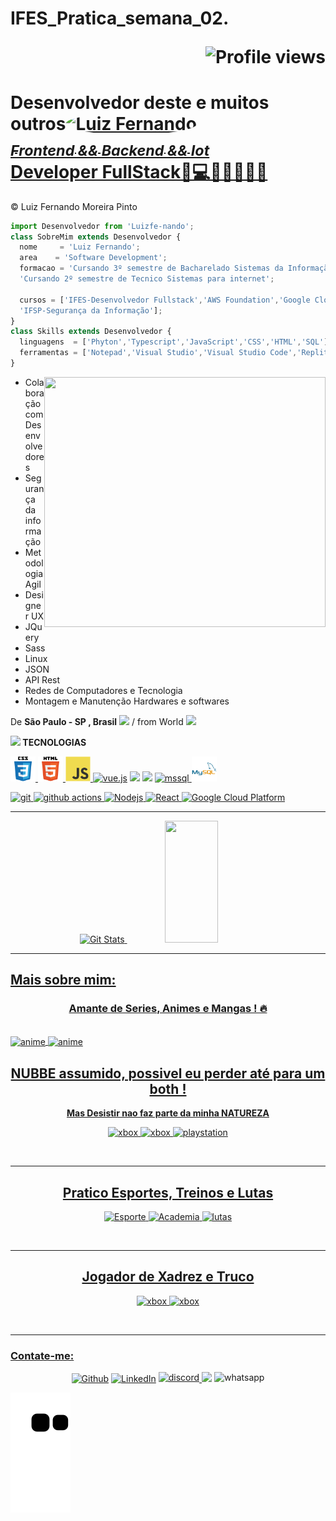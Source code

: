 # IFES_Pratica_semana_02.<p align="right"> <img src="https://komarev.com/ghpvc/?username=Luizfe-nando&color=blue" alt="Profile views"/></p><h1>Desenvolvedor deste e muitos outros<td align="center"><a href="https://github.com/Luizfe-nando"><img style="border-radius: 60%;" src="https://avatars.githubusercontent.com/u/104399352?v=4" width="150px;" alt="Luiz Fernando"/><br /><sub><b><em><u>Frontend && Backend && Iot</em></u></b></sub></a><br /><a href="https://github.com/Luizfe-nando" title="Aluno TEX">Developer FullStack📱💻👨‍💻👨‍🎓🚀</a></td>



&copy; Luiz Fernando Moreira Pinto</h1>

```js
import Desenvolvedor from 'Luizfe-nando';
class SobreMim extends Desenvolvedor {
  nome     = 'Luiz Fernando';
  area    = 'Software Development';
  formacao = 'Cursando 3º semestre de Bacharelado Sistemas da Informação e Comunicação',
  'Cursando 2º semestre de Tecnico Sistemas para internet';
  
  cursos = ['IFES-Desenvolvedor Fullstack','AWS Foundation','Google Cloud','TEX Fullstack JS Developer',
  'IFSP-Segurança da Informação'];
}
class Skills extends Desenvolvedor {
  linguagens  = ['Phyton','Typescript','JavaScript','CSS','HTML','SQL'];
  ferramentas = ['Notepad','Visual Studio','Visual Studio Code','Replit','Dev Tools','Andoid Studio'];
}
```

<div class="center">

<img align="right" width="450px" height="400" src="https://i.pinimg.com/originals/30/b8/17/30b8174c6f1a07e0af9bcf41fec3a5f5.gif" />
<ul>
<li>Colaboração com Desenvolvedores</li>
<li>Segurança da informação</li>
<li>Metodologia Agil</li>
<li>Designer UX</li>
<li>JQuery</li>
<li>Sass</li>
<li>Linux</li>  
<li>JSON</li>
<li>API Rest</li>
<li>Redes de Computadores e Tecnologia</li>
<li>Montagem e Manutenção Hardwares e softwares</li>
</ul>

<p>De <b>São Paulo - SP , Brasil</b> <img src="https://cdn.pixabay.com/photo/2021/03/13/01/27/pixel-art-6090862_960_720.png" width="20"/>  / from World <img src="https://www.istoedinheiro.com.br/wp-content/uploads/sites/17/2021/09/earth-1617121-640.jpg" width="50"/></p>

<p><b><img width="30" src="https://cdn.icon-icons.com/icons2/1738/PNG/512/iconfinder-technologymachineelectronicdevice10-4026450_113340.png" /> TECNOLOGIAS</b>
<p align="left"> <a href="https://www.w3schools.com/css/" target="_blank" rel="noreferrer"> <img src="https://raw.githubusercontent.com/devicons/devicon/master/icons/css3/css3-original-wordmark.svg" alt="css3" width="40" height="40"/> </a> <a href="https://www.w3.org/html/" target="_blank" rel="noreferrer"> <img src="https://raw.githubusercontent.com/devicons/devicon/master/icons/html5/html5-original-wordmark.svg" alt="html5" width="40" height="40"/> </a> <a href="https://developer.mozilla.org/en-US/docs/Web/JavaScript" target="_blank" rel="noreferrer"> <img src="https://raw.githubusercontent.com/devicons/devicon/master/icons/javascript/javascript-original.svg" alt="javascript" width="40" height="40"/>
<img src="https://br.vuejs.org/images/logo.png" alt="vue.js" width="40" height="40"/></a>
<img src="https://encrypted-tbn0.gstatic.com/images?q=tbn:ANd9GcQAkvpQXvU26t4lZNLST216ohTCt5n41EpsjQ&usqp=CAU" width="40"/>
<img src="https://pbs.twimg.com/profile_images/1290672565690695681/0G4bie6b_400x400.jpg" width="40"/>
<a href="https://www.microsoft.com/en-us/sql-server" target="_blank" rel="noreferrer"> <img src="https://www.svgrepo.com/show/303229/microsoft-sql-server-logo.svg" alt="mssql" width="40" height="40"/> </a> <a href="https://www.mysql.com/" target="_blank" rel="noreferrer"> <img src="https://raw.githubusercontent.com/devicons/devicon/master/icons/mysql/mysql-original-wordmark.svg" alt="mysql" width="40" height="40"/> </a> <a href="https://www.python.org" target="_blank" rel="noreferrer">
<p>
<img alt="git" src="https://img.shields.io/badge/-Git-F05032?style=flat-square&logo=git&logoColor=white" />
<img alt="github actions" src="https://img.shields.io/badge/-Github_Actions-2088FF?style=flat-square&logo=github-actions&logoColor=white" />
<img alt="Nodejs" src="https://img.shields.io/badge/-Nodejs-43853d?style=flat-square&logo=Node.js&logoColor=white" />
<img alt="React" src="https://img.shields.io/badge/-React-45b8d8?style=flat-square&logo=react&logoColor=white" />
<img alt="Google Cloud Platform" src="https://img.shields.io/badge/-Google_Cloud_Platform-1a73e8?style=flat-square&logo=google-cloud&logoColor=white" />


<hr>
<div align="center">  
  <img width="49%" height="195px" src="https://github-readme-stats.vercel.app/api?username=Luizfe-nando&show_icons=true&count_private=true&hide_border=true&title_color=00BFFF&icon_color=00BFFF&text_color=00BFFF&bg_color=0d1117" alt="Git Stats" /> 
  <img width="41%" height="195px" src="https://github-readme-stats.vercel.app/api/top-langs/?username=Luizfe-nando&layout=compact&hide_border=true&title_color=00BFFF&text_color=00BFFF&bg_color=0d1117" />
</div>
<hr>
    
<div class="center">
 <h2> <b>Mais sobre mim:</b> </h2>   
<h3 align="center"> Amante de Series, Animes e Mangas ! 🔥</h3> <br>
    <div class="box flex-box">
<img align="center" alt="anime" src="https://tm.ibxk.com.br/2021/03/31/31125812016202.jpg" width="47%" height="230" />
<img align="center" alt="anime" src="https://uploads.jovemnerd.com.br/wp-content/uploads/2022/04/anime-one-piece.jpg" width="47%" height="230" />
    </div>
</div>
 <div class="container">   
<h2 align="center"> <b>NUBBE assumido, possivel eu perder até para um both !</b> </h2>
    <p align="center"> <b>Mas Desistir nao faz parte da minha NATUREZA</b> </p>
<p align="center">  
    <img width="30%" height="125" src="https://encrypted-tbn0.gstatic.com/images?q=tbn:ANd9GcTlrgJs3lbQFGkTCRcyfrDP_Wewq8IYNpCkYA&usqp=CAU" alt="xbox">
    <img width="30%"  height="125"src="https://assets.xboxservices.com/assets/5c/55/5c554715-fac4-4c09-8006-d8e62d355157.jpg?n=Xbox_Sharing_Xbox-2019-White-on-Green_200x200.jpg" alt="xbox"> 
    <img width="30%"   height="125" src="https://encrypted-tbn0.gstatic.com/images?q=tbn:ANd9GcQ7YVK0qXQNfwyOEzZHLtAmSjsdGTRsMwKFVy6zTT33kYfyZ6_Rpwu01_zV0wecm5iHlHQ&usqp=CAU" alt="playstation"></p>
  </div>
  <br>
<hr>
 <div class="">
  <h2 align="center">Pratico Esportes, Treinos e Lutas</h2>
   
<p align="center">  
    <img width="30%" height="125" src="https://monteazulpaulista.sp.gov.br/novosite/wp-content/uploads/2019/09/esporte-e-lazer-1-1500x650.png" alt="Esporte">
    <img width="30%"  height="125"src="https://encrypted-tbn0.gstatic.com/images?q=tbn:ANd9GcTuRqBK0LQjw6whQKVlm3JRPmHkPVQLbAKI7zxhmSwopOCuVsDoC_ktWeW05ogkPfuM6wQ&usqp=CAU" alt="Academia"> 
    <img width="30%"   height="125" src="https://www.eurekaeva.com.br/wp-content/uploads/2016/02/diferenca-luta-artes-marciais.jpg" alt="lutas"></p>
 <br>
    <hr>
   <div class="">
  <h2 align="center">Jogador de Xadrez e Truco</h2>
   <p align="center">  
    <img width="47%" height="200" src="https://s2.glbimg.com/HBznHEDGMp1mjhNlZo7pbZjtzqs=/0x0:1732x1732/984x0/smart/filters:strip_icc()/i.s3.glbimg.com/v1/AUTH_71a8fe14ac6d40bd993eb59f7203fe6f/internal_photos/bs/2022/H/d/7TRCHPTku3Un6B7IIuNA/2020-10-07-xadrez-wired.jpeg" alt="xbox">
    <img width="47%"  height="200"src="https://img.elo7.com.br/product/original/3304479/quadro-decorativo-jogos-cartas-baralho-decoracoes-quadro-de-naipes.jpg" alt="xbox">
   </p>
 <br>
    <hr>
<h3>Contate-me:</h3>
<p align="center"><a href="https://github.com/luizfe-nando" target="_blank"><img alt="Github" src="https://img.shields.io/badge/GitHub-%2312100E.svg?&style=for-the-badge&logo=Github&logoColor=white" /></a>
<a href="https://www.linkedin.com/in/luiz-fernando-moreira-pinto-403622239/" target="_blank"><img alt="LinkedIn" src="https://img.shields.io/badge/linkedin-%230077B5.svg?&style=for-the-badge&logo=linkedin&logoColor=white" /></a>
<a href="https://discord.gg/luizfe-nando#5909" target="blank"><img align="top" src="https://cdn.jsdelivr.net/npm/simple-icons@3.0.1/icons/discord.svg" alt="discord"  width="40" /></a><a  href="mailto:luizfernandomoreirapinto@gmail.com" alt="Gmail" target="_blank" rel="noopener noreferrer">
<img height="30" src="https://iconape.com/wp-content/files/rr/353408/png/google-gmail-logo.png" /></a>
<img align="top" src="https://t4.ftcdn.net/jpg/05/43/40/85/360_F_543408542_xIYArPR28ntF1DjwpU6XQanP23OIMhow.jpg" alt="whatsapp" height="30" width="40" /></a></p>
</div>
 <div>
 
  ![Snake animation](https://github.com/rafaballerini/rafaballerini/blob/output/github-contribution-grid-snake.svg)
 
</div>
